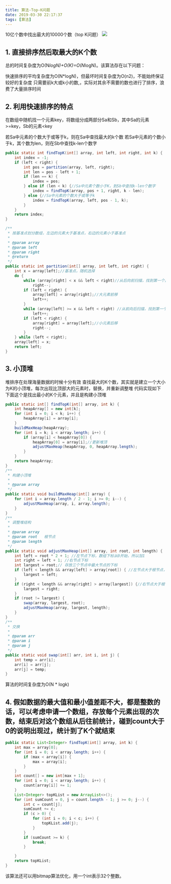 ```yaml
---
title: 算法-Top-K问题
date: 2019-03-30 22:17:37
tags: [算法]
---
```


10亿个数中找出最大的10000个数（top K问题）
![](https://www.haldir66.ga/static/imgs/WolfeCreekCrater_ZH-CN10953577427_1920x1080.jpg)

<!--more-->

## 1. 直接排序然后取最大的K个数
总的时间复杂度为O(N*logN)+O(K)=O(N*logN)。该算法存在以下问题：

快速排序的平均复杂度为O(N*logN)，但最坏时间复杂度为O(n2)，不能始终保证较好的复杂度
只需要前k大或k小的数,，实际对其余不需要的数也进行了排序，浪费了大量排序时间

## 2. 利用快速排序的特点
在数组中随机找一个元素key，将数组分成两部分Sa和Sb，其中Sa的元素>=key，Sb的元素<key

若Sa中元素的个数大于或等于k，则在Sa中查找最大的k个数
若Sa中元素的个数小于k，其个数为len，则在Sb中查找k-len个数字
```java
public static int findTopK(int[] array, int left, int right, int k) {
    int index = -1;
    if (left < right) {
        int pos = partition(array, left, right);
        int len = pos - left + 1;
        if (len == k) {
            index = pos;
        } else if (len < k) {//Sa中元素个数小于K，到Sb中查找k-len个数字
            index = findTopK(array, pos + 1, right, k - len);
        } else {//Sa中元素的个数大于或等于k
            index = findTopK(array, left, pos - 1, k);
        }
    }
    return index;
}

/**
 * 按基准点划分数组，左边的元素大于基准点，右边的元素小于基准点
 *
 * @param array
 * @param left
 * @param right
 * @return
 */
public static int partition(int[] array, int left, int right) {
    int x = array[left];//基准点，随机选择
    do {
        while (array[right] < x && left < right)//从后向前扫描，找到第一个比基准点大的元素
            right--;
        if (left < right) {
            array[left] = array[right];//大元素前移
            left++; 
        }
        while (array[left] >= x && left < right) //从前向后扫描，找到第一个比基准点小的元素
            left++;
        if (left < right) {
            array[right] = array[left];//小元素后移
            right--;
        }
    } while (left < right);
    array[left] = x;
    return left;
}
```

## 3. 小顶堆
堆排序在处理海量数据的时候十分有效
查找最大的K个数，其实就是建立一个大小为K的小顶堆，每次出现比顶部大的元素时，替换，并重新调整堆
代码实现如下
下面这个是找出最小的K个元素，并且是构建小顶堆

```java
public static int[] findTopK(int[] array, int k) {
    int heapArray[] = new int[k];
    for (int i = 0; i < k; i++) {
        heapArray[i] = array[i];
    }
    buildMaxHeap(heapArray);
    for (int i = k; i < array.length; i++) {
        if (array[i] < heapArray[0]) {
            heapArray[0] = array[i];//更新堆顶
            adjustMaxHeap(heapArray, 0, heapArray.length);
        }
    }
    return heapArray;
}
/**
 * 构建小顶堆
 *
 * @param array
 */
public static void buildMaxHeap(int[] array) {
    for (int i = array.length / 2 - 1; i >= 0; i--) {
        adjustMaxHeap(array, i, array.length);
    }
}
/**
 * 调整堆结构
 *
 * @param array
 * @param root   根节点
 * @param length
 */
public static void adjustMaxHeap(int[] array, int root, int length) {
    int left = root * 2 + 1; //左节点下标，数组下标从0开始，所以加1
    int right = left + 1; //右节点下标
    int largest = root;// 存放三个节点中最大节点的下标
    if (left < length && array[left] > array[root]) { //左节点大于根节点，更新最大节点的下标
        largest = left;
    }
    if (right < length && array[right] > array[largest]) {//右节点大于根节点，最大节点的下标
        largest = right;
    }
    if (root != largest) {
        swap(array, largest, root);
        adjustMaxHeap(array, largest, length);
    }
}
/**
 * 交换
 *
 * @param arr
 * @param i
 * @param j
 */
public static void swap(int[] arr, int i, int j) {
    int temp = arr[i];
    arr[i] = arr[j];
    arr[j] = temp;
}
```
算法的时间复杂度为O(N * logk)

## 4. 假如数据的最大值和最小值差距不大，都是整数的话，可以考虑申请一个数组，存放每个元素出现的次数，结束后对这个数组从后往前统计，碰到count大于0的说明出现过，统计到了K个就结束
```java
public static List<Integer> findTopK(int[] array, int k) {
    int max = array[0];
    for (int i = 0; i < array.length; i++) {
        if (max < array[i]) {
            max = array[i];
        }
    }
    int count[] = new int[max + 1];
    for (int i = 0; i < array.length; i++) {
        count[array[i]] += 1;
    }
    List<Integer> topKList = new ArrayList<>();
    for (int sumCount = 0, j = count.length - 1; j >= 0; j--) {
        int c = count[j];
        sumCount += c;
        if (c > 0) {
            for (int i = 0; i < c; i++) {
                topKList.add(j);
            }
        }
        if (sumCount >= k) {
            break;
        }

    }
    return topKList;
}
```
该算法还可以用bitmap算法优化，用一个int表示32个整数。